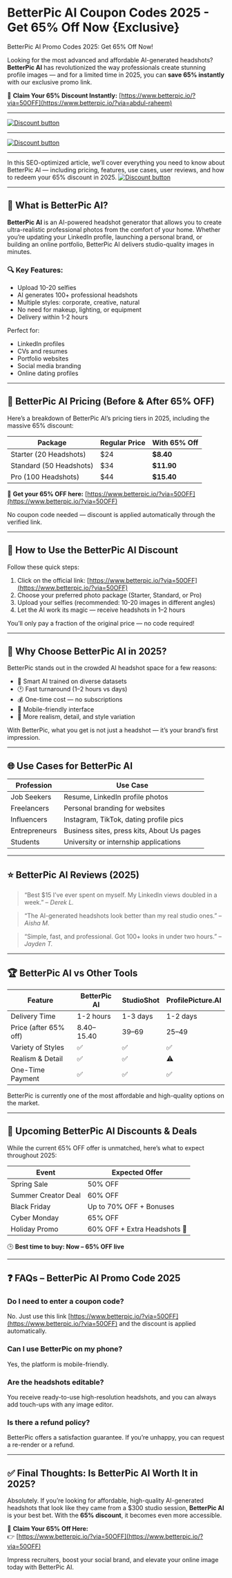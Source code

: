 # BetterPic AI Coupon Codes 2025 - Get 65% Off Now {Exclusive}
BetterPic AI Promo Codes 2025: Get 65% Off Now!

Looking for the most advanced and affordable AI-generated headshots? **BetterPic AI** has revolutionized the way professionals create stunning profile images — and for a limited time in 2025, you can **save 65% instantly** with our exclusive promo link.

🎯 **Claim Your 65% Discount Instantly:** [https://www.betterpic.io/?via=50OFF](https://www.betterpic.io/?via=abdul-raheem)


---

[![Discount button](https://github.com/user-attachments/assets/a6e1b6db-50e0-435c-9364-9e43b17b3b20)](https://www.betterpic.io/?via=abdul-raheem)


---

[![Discount button](https://github.com/user-attachments/assets/fd080cda-e700-4c4b-9ecb-cbe9ab2f599f)](https://www.betterpic.io/?via=abdul-raheem)


---

In this SEO-optimized article, we’ll cover everything you need to know about BetterPic AI — including pricing, features, use cases, user reviews, and how to redeem your 65% discount in 2025.
[![Discount button](https://github.com/user-attachments/assets/46be0717-c483-4c7a-8df7-95c763e2717f)](https://www.betterpic.io/?via=abdul-raheem)

---

## 📸 What is BetterPic AI?

**BetterPic AI** is an AI-powered headshot generator that allows you to create ultra-realistic professional photos from the comfort of your home. Whether you’re updating your LinkedIn profile, launching a personal brand, or building an online portfolio, BetterPic AI delivers studio-quality images in minutes.

### 🔍 Key Features:
- Upload 10-20 selfies
- AI generates 100+ professional headshots
- Multiple styles: corporate, creative, natural
- No need for makeup, lighting, or equipment
- Delivery within 1-2 hours

Perfect for:
- LinkedIn profiles
- CVs and resumes
- Portfolio websites
- Social media branding
- Online dating profiles

---

## 💸 BetterPic AI Pricing (Before & After 65% OFF)

Here’s a breakdown of BetterPic AI’s pricing tiers in 2025, including the massive 65% discount:

| Package | Regular Price | With 65% Off |
|---------|----------------|-----------------|
| Starter (20 Headshots) | $24 | **$8.40** |
| Standard (50 Headshots) | $34 | **$11.90** |
| Pro (100 Headshots) | $44 | **$15.40** |

🎯 **Get your 65% OFF here:** [https://www.betterpic.io/?via=50OFF](https://www.betterpic.io/?via=50OFF)

No coupon code needed — discount is applied automatically through the verified link.

---

## 🔐 How to Use the BetterPic AI Discount

Follow these quick steps:

1. Click on the official link: [https://www.betterpic.io/?via=50OFF](https://www.betterpic.io/?via=50OFF)
2. Choose your preferred photo package (Starter, Standard, or Pro)
3. Upload your selfies (recommended: 10-20 images in different angles)
4. Let the AI work its magic — receive headshots in 1–2 hours

You’ll only pay a fraction of the original price — no code required!

---

## 🧠 Why Choose BetterPic AI in 2025?

BetterPic stands out in the crowded AI headshot space for a few reasons:
- 🧠 Smart AI trained on diverse datasets
- 🕐 Fast turnaround (1–2 hours vs days)
- 💰 One-time cost — no subscriptions
- 📱 Mobile-friendly interface
- 🎨 More realism, detail, and style variation

With BetterPic, what you get is not just a headshot — it’s your brand’s first impression.

---

## 🌐 Use Cases for BetterPic AI

| Profession | Use Case |
|------------|-----------|
| Job Seekers | Resume, LinkedIn profile photos |
| Freelancers | Personal branding for websites |
| Influencers | Instagram, TikTok, dating profile pics |
| Entrepreneurs | Business sites, press kits, About Us pages |
| Students | University or internship applications |

---

## ⭐ BetterPic AI Reviews (2025)

> “Best $15 I’ve ever spent on myself. My LinkedIn views doubled in a week.” – *Derek L.*

> “The AI-generated headshots look better than my real studio ones.” – *Aisha M.*

> “Simple, fast, and professional. Got 100+ looks in under two hours.” – *Jayden T.*

---

## 🏆 BetterPic AI vs Other Tools

| Feature | BetterPic AI | StudioShot | ProfilePicture.AI |
|---------|---------------|-------------|------------------|
| Delivery Time | 1-2 hours | 1-3 days | 1-2 days |
| Price (after 65% off) | $8.40–$15.40 | $39–$69 | $25–$49 |
| Variety of Styles | ✅ | ✅ | ✅ |
| Realism & Detail | ✅ | ✅ | ⚠️ |
| One-Time Payment | ✅ | ✅ | ✅ |

BetterPic is currently one of the most affordable and high-quality options on the market.

---

## 📆 Upcoming BetterPic AI Discounts & Deals

While the current 65% OFF offer is unmatched, here’s what to expect throughout 2025:

| Event | Expected Offer |
|-------|-----------------|
| Spring Sale | 50% OFF |
| Summer Creator Deal | 60% OFF |
| Black Friday | Up to 70% OFF + Bonuses |
| Cyber Monday | 65% OFF |
| Holiday Promo | 60% OFF + Extra Headshots 🎁 |

🕒 **Best time to buy: Now – 65% OFF live**

---

## ❓ FAQs – BetterPic AI Promo Code 2025

### Do I need to enter a coupon code?
No. Just use this link [https://www.betterpic.io/?via=50OFF](https://www.betterpic.io/?via=50OFF) and the discount is applied automatically.

### Can I use BetterPic on my phone?
Yes, the platform is mobile-friendly.

### Are the headshots editable?
You receive ready-to-use high-resolution headshots, and you can always add touch-ups with any image editor.

### Is there a refund policy?
BetterPic offers a satisfaction guarantee. If you’re unhappy, you can request a re-render or a refund.

---

## ✅ Final Thoughts: Is BetterPic AI Worth It in 2025?

Absolutely. If you’re looking for affordable, high-quality AI-generated headshots that look like they came from a $300 studio session, **BetterPic AI** is your best bet. With the **65% discount**, it becomes even more accessible.

🎯 **Claim Your 65% Off Here:**  
👉 [https://www.betterpic.io/?via=50OFF](https://www.betterpic.io/?via=50OFF)

Impress recruiters, boost your social brand, and elevate your online image today with BetterPic AI.

